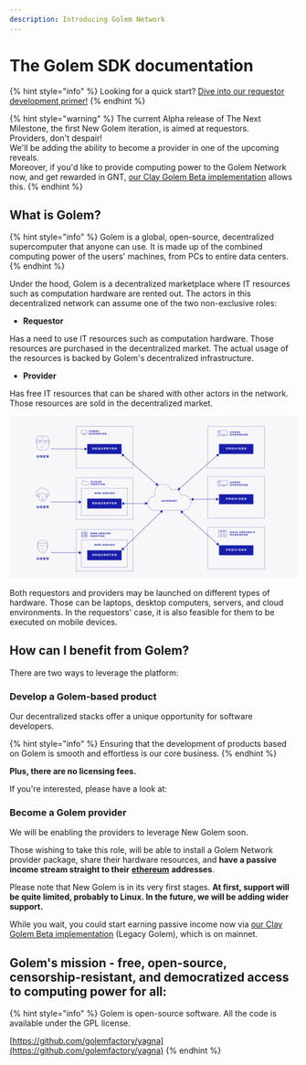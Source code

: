 ```yaml
---
description: Introducing Golem Network
---
```


# The Golem SDK documentation

{% hint style="info" %}
Looking for a quick start? [Dive into our requestor development primer!](requestor-tutorials/flash-tutorial-of-requestor-development.md)
{% endhint %}

{% hint style="warning" %}
The current Alpha release of The Next Milestone, the first New Golem iteration, is aimed at requestors.  
Providers, don't despair!  
We'll be adding the ability to become a provider in one of the upcoming reveals.  
Moreover, if you'd like to provide computing power to the Golem Network now, and get rewarded in GNT, [our Clay Golem Beta implementation](https://golem.network/products/clay-beta/) allows this.
{% endhint %}

## What is Golem?

{% hint style="info" %}
Golem is a global, open-source, decentralized supercomputer that anyone can use. It is made up of the combined computing power of the users' machines, from PCs to entire data centers.
{% endhint %}

Under the hood, Golem is a decentralized marketplace where IT resources such as computation hardware are rented out. The actors in this decentralized network can assume one of the two non-exclusive roles:

* **Requestor**

Has a need to use IT resources such as computation hardware. Those resources are purchased in the decentralized market. The actual usage of the resources is backed by Golem's decentralized infrastructure.

* **Provider**

Has free IT resources that can be shared with other actors in the network. Those resources are sold in the decentralized market.

![](.gitbook/assets/tnm-docs-infographics-01.jpg)

Both requestors and providers may be launched on different types of hardware. Those can be laptops, desktop computers, servers, and cloud environments. In the requestors' case, it is also feasible for them to be executed on mobile devices.

## How can I benefit from Golem?

There are two ways to leverage the platform:

### **Develop a Golem-based product**

Our decentralized stacks offer a unique opportunity for software developers.

{% hint style="info" %}
Ensuring that the development of products based on Golem is smooth and effortless is our core business.
{% endhint %}

**Plus, there are no licensing fees.**

If you're interested, please have a look at:

### **Become a Golem provider**

We will be enabling the providers to leverage New Golem soon.

Those wishing to take this role, will be able to install a Golem Network provider package, share their hardware resources, and **have a passive income stream straight to their** [**ethereum**](https://ethereum.org/) **addresses**.

Please note that New Golem is in its very first stages. **At first, support will be quite limited, probably to Linux. In the future, we will be adding wider support.**

While you wait, you could start earning passive income now via [our Clay Golem Beta implementation](https://golem.network/products/clay-beta/) \(Legacy Golem\), which is on mainnet.

## Golem's mission - free, open-source, censorship-resistant, and democratized access to computing power for all:

{% hint style="info" %}
Golem is open-source software. All the code is available under the GPL license.

[https://github.com/golemfactory/yagna](https://github.com/golemfactory/yagna)
{% endhint %}

